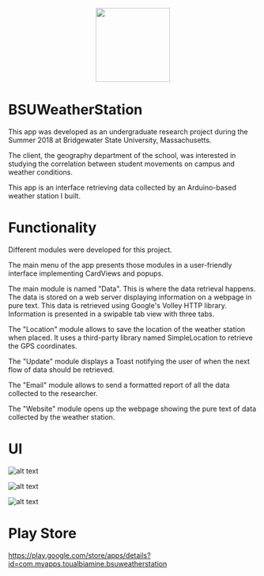 <p align="center">
  <img width="150" height="150" src="https://github.com/AmineToualbi/BSUWeatherStation/blob/master/app/src/main/res/mipmap-xxxhdpi/ic_launcher.png">
</p>

# BSUWeatherStation

This app was developed as an undergraduate research project during the Summer 2018 at Bridgewater State University, Massachusetts. 

The client, the geography department of the school, was interested in studying the correlation between student movements on campus and weather conditions. 

This app is an interface retrieving data collected by an Arduino-based weather station I built.


# Functionality

Different modules were developed for this project.

The main menu of the app presents those modules in a user-friendly interface implementing CardViews and popups. 

The main module is named "Data". This is where the data retrieval happens. 
The data is stored on a web server displaying information on a webpage in pure text. This data is retrieved using Google's Volley HTTP library. 
Information is presented in a swipable tab view with three tabs.

The "Location" module allows to save the location of the weather station when placed. It uses a third-party library named SimpleLocation to retrieve the GPS coordinates.   

The "Update" module displays a Toast notifying the user of when the next flow of data should be retrieved. 

The "Email" module allows to send a formatted report of all the data collected to the researcher. 

The "Website" module opens up the webpage showing the pure text of data collected by the weather station. 


# UI

![alt text](https://image.noelshack.com/fichiers/2018/33/7/1534705148-screenshot-2.png)

![alt text](https://image.noelshack.com/fichiers/2018/33/7/1534705148-screenshot-1.png)

![alt text](https://image.noelshack.com/fichiers/2018/33/7/1534705148-screenshot-3.png)


# Play Store

https://play.google.com/store/apps/details?id=com.myapps.toualbiamine.bsuweatherstation


